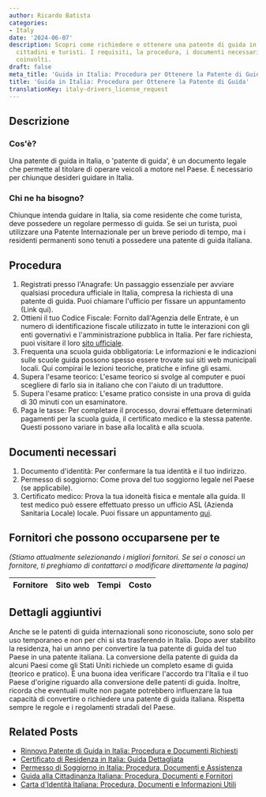 ```yaml
---
author: Ricardo Batista
categories:
- Italy
date: '2024-06-07'
description: Scopri come richiedere e ottenere una patente di guida in Italia per
  cittadini e turisti. I requisiti, la procedura, i documenti necessari e i costi
  coinvolti.
draft: false
meta_title: 'Guida in Italia: Procedura per Ottenere la Patente di Guida'
title: 'Guida in Italia: Procedura per Ottenere la Patente di Guida'
translationKey: italy-drivers_license_request
---
```



## Descrizione
### Cos'è?
Una patente di guida in Italia, o 'patente di guida', è un documento legale che permette al titolare di operare veicoli a motore nel Paese. È necessario per chiunque desideri guidare in Italia.
### Chi ne ha bisogno?
Chiunque intenda guidare in Italia, sia come residente che come turista, deve possedere un regolare permesso di guida. Se sei un turista, puoi utilizzare una Patente Internazionale per un breve periodo di tempo, ma i residenti permanenti sono tenuti a possedere una patente di guida italiana.

## Procedura
1. Registrati presso l'Anagrafe: Un passaggio essenziale per avviare qualsiasi procedura ufficiale in Italia, compresa la richiesta di una patente di guida. Puoi chiamare l'ufficio per fissare un appuntamento (Link qui).
2. Ottieni il tuo Codice Fiscale: Fornito dall'Agenzia delle Entrate, è un numero di identificazione fiscale utilizzato in tutte le interazioni con gli enti governativi e l'amministrazione pubblica in Italia. Per fare richiesta, puoi visitare il loro [sito ufficiale](https://www.agenziaentrate.gov.it/portale/).
3. Frequenta una scuola guida obbligatoria: Le informazioni e le indicazioni sulle scuole guida possono spesso essere trovate sui siti web municipali locali. Qui compirai le lezioni teoriche, pratiche e infine gli esami.
4. Supera l'esame teorico: L'esame teorico si svolge al computer e puoi scegliere di farlo sia in italiano che con l'aiuto di un traduttore.
5. Supera l'esame pratico: L'esame pratico consiste in una prova di guida di 30 minuti con un esaminatore.
6. Paga le tasse: Per completare il processo, dovrai effettuare determinati pagamenti per la scuola guida, il certificato medico e la stessa patente. Questi possono variare in base alla località e alla scuola.

## Documenti necessari
1. Documento d'identità: Per confermare la tua identità e il tuo indirizzo.
2. Permesso di soggiorno: Come prova del tuo soggiorno legale nel Paese (se applicabile).
3. Certificato medico: Prova la tua idoneità fisica e mentale alla guida. Il test medico può essere effettuato presso un ufficio ASL (Azienda Sanitaria Locale) locale. Puoi fissare un appuntamento [qui](https://www.salute.gov.it/portale/temi/p2_6.jsp?lingua=italiano&id=3663&area=Assistenza%20sanitaria&menu=vuoto).

## Fornitori che possono occuparsene per te

_(Stiamo attualmente selezionando i migliori fornitori. Se sei o conosci un fornitore, ti preghiamo di contattarci o modificare direttamente la pagina)_

| Fornitore       |     Sito web    |     Tempi        |       Costo      |
| :-------------: | :-------------: |  :-------------: | :-------------: |

## Dettagli aggiuntivi
Anche se le patenti di guida internazionali sono riconosciute, sono solo per uso temporaneo e non per chi si sta trasferendo in Italia. Dopo aver stabilito la residenza, hai un anno per convertire la tua patente di guida del tuo Paese in una patente italiana. La conversione della patente di guida da alcuni Paesi come gli Stati Uniti richiede un completo esame di guida (teorico e pratico). È una buona idea verificare l'accordo tra l'Italia e il tuo Paese d'origine riguardo alla conversione delle patenti di guida. Inoltre, ricorda che eventuali multe non pagate potrebbero influenzare la tua capacità di convertire o richiedere una patente di guida italiana. Rispetta sempre le regole e i regolamenti stradali del Paese.
## Related Posts

- [Rinnovo Patente di Guida in Italia: Procedura e Documenti Richiesti](https://tramitit.com/it/guides/italy/rinnovo_patente_di_guida/)
- [Certificato di Residenza in Italia: Guida Dettagliata](https://tramitit.com/it/guides/italy/richiesta_certificato_di_residenza/)
- [Permesso di Soggiorno in Italia: Procedura, Documenti e Assistenza](https://tramitit.com/it/guides/italy/domanda_di_permesso_di_soggiorno/)
- [Guida alla Cittadinanza Italiana: Procedura, Documenti e Fornitori](https://tramitit.com/it/guides/italy/richiesta_di_cittadinanza_italiana/)
- [Carta d'Identità Italiana: Procedura, Documenti e Informazioni Utili](https://tramitit.com/it/guides/italy/richiesta_di_carta_didentita/)